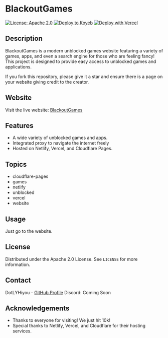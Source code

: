 # BlackoutGames

[![License: Apache 2.0](https://img.shields.io/badge/License-Apache%202.0-blue.svg)](https://opensource.org/licenses/Apache-2.0)
[![Deploy to Koyeb](https://www.koyeb.com/static/images/deploy/button.svg)](https://app.koyeb.com/deploy?name=blackoutgames&repository=DotLYHiyou%2FBlackoutGames&branch=main&instance_type=free&regions=was)
[![Deploy with Vercel](https://vercel.com/button)](https://vercel.com/new/clone?https://github.com/DotLYHiyou/BlackoutGames/edit/main/README.md=https%3A%2F%2Fgithub.com%2Fvercel%2Fnext.js%2Ftree%2Fcanary%2Fexamples%2Fhello-world)
## Description

BlackoutGames is a modern unblocked games website featuring a variety of games, apps, and even a search engine for those who are feeling fancy! This project is designed to provide easy access to unblocked games and applications.

If you fork this repository, please give it a star and ensure there is a page on your website giving credit to the creator.

## Website

Visit the live website: [BlackoutGames](https://blackoutgames.netlify.app)

## Features

- A wide variety of unblocked games and apps.
- Integrated proxy to navigate the internet freely
- Hosted on Netlify, Vercel, and Cloudflare Pages.

## Topics

- cloudflare-pages
- games
- netlify
- unblocked
- vercel
- website

## Usage

Just go to the website.

## License

Distributed under the Apache 2.0 License. See `LICENSE` for more information.

## Contact

DotLYHiyou - [GitHub Profile](https://github.com/DotLYHiyou)
Discord: Coming Soon

## Acknowledgements

- Thanks to everyone for visiting! We just hit 10k!
- Special thanks to Netlify, Vercel, and Cloudflare for their hosting services.
